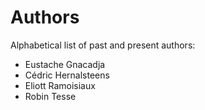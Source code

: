 # Authors
Alphabetical list of past and present authors:

* Eustache Gnacadja
* Cédric Hernalsteens
* Eliott Ramoisiaux
* Robin Tesse